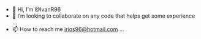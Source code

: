 - 👋 Hi, I’m @IvanR96
- 💞️ I’m looking to collaborate on any code that helps get some experience ...
- 📫 How to reach me irios96@hotmail.com ...
